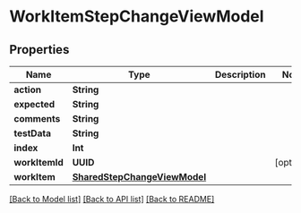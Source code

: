 # WorkItemStepChangeViewModel

## Properties
Name | Type | Description | Notes
------------ | ------------- | ------------- | -------------
**action** | **String** |  | 
**expected** | **String** |  | 
**comments** | **String** |  | 
**testData** | **String** |  | 
**index** | **Int** |  | 
**workItemId** | **UUID** |  | [optional] 
**workItem** | [**SharedStepChangeViewModel**](SharedStepChangeViewModel.md) |  | 

[[Back to Model list]](../README.md#documentation-for-models) [[Back to API list]](../README.md#documentation-for-api-endpoints) [[Back to README]](../README.md)


